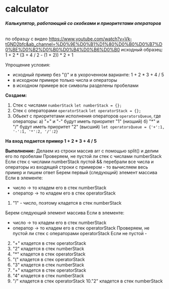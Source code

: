 # calculator

###### **Калькулятор, работающий со скобками и приоритетами операторов**
по образцу с видео https://www.youtube.com/watch?v=Vk-tGND2bfc&ab_channel=%D0%9E%D0%B1%D1%80%D0%B0%D0%B7%D0%BE%D0%B2%D0%B0%D0%B4%D0%B6%D0%B0
исходный образец: 1 + 2 * (3 + 4 / 2 - (1 + 2)) * 2 + 1

Упрощение условия:
- исходный пример без "()" и в укороченном варианте: 1 + 2 * 3 + 4 / 5
- в исходном примере только числа и операторы
- в исходном примере все символы разделены пробелами

**Создаем:**
1. Стек с числами `numberStack`
   `let numberStack = {};`
2. Стек с операторами `operatorStack`
   `let operatorStack = {};`
3. Обьект с приоритетами исполнения операторов `operatorsQueue`, где операторы:
   а) "+" и "-" будут иметь приоритет "1" (низший)
   б) "*" и "/" будут иметь приоритет "2" (высший)
   `let operatorsQueue = {'+':1, '-':1, '*':2, '/':2}`
   
   


**На вход подается пример 1 + 2 * 3 + 4 / 5**

**Выполнение:**
Делаем из строки массив arr с помощью split() и делим его по пробелам
Проверяем, не пустой ли стек с числами numberStack
Если стек с числами numberStack пустой && перебрали все числа и операторы из входящей строки с примером - то вычисляем весь пример и пишем ответ
Берем первый (следующий) элемент массива
Если в элементе:
- число -> то кладем его в стек numberStack
- оператор -> то кладем его в стек operatorStack

1. "1" - число, поэтому кладется в стек numberStack

Берем следующий элемент массива
Если в элементе:
- число -> то кладем его в стек numberStack
- оператор -> то кладем его в стек operatorStack 
Проверяем, не пустой ли стек с операторами operatorStack
Если не пустой - 
  
2. "+" кладется в стек operatorStack
3. "2" кладется в стек numberStack
4. "*" кладется в стек operatorStack
5. "(" кладется в стек operatorStack
6. "3" кладется в стек numberStack
7. "+" кладется в стек operatorStack
8. "4" кладется в стек numberStack
9. "/" кладется в стек operatorStack
10."2" кладется в стек numberStack

